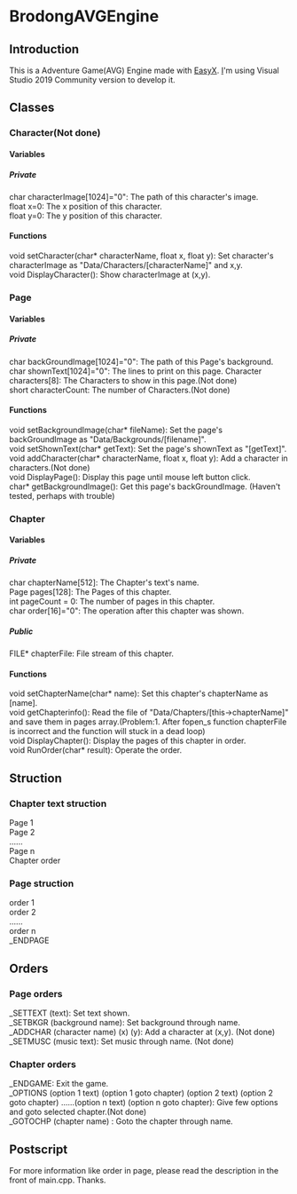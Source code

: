 # BrodongAVGEngine
## Introduction
This is a Adventure Game(AVG) Engine made with [EasyX](https://easyx.cn/). [I](https://github.com/Dongtianze)'m using Visual Studio 2019 Community version to develop it.
## Classes
### Character(Not done)
#### Variables
##### Private
char characterImage[1024]="0": The path of this character's image.  
float x=0: The x position of this character.  
float y=0: The y position of this character.  
#### Functions
void setCharacter(char* characterName, float x, float y): Set character's characterImage as "Data/Characters/[characterName]"  and x,y.  
void DisplayCharacter(): Show characterImage at (x,y).
### Page
#### Variables
##### Private
char backGroundImage[1024]="0": The path of this Page's background.  
char shownText[1024]="0": The lines to print on this page.
Character characters[8]: The Characters to show in this page.(Not done)  
short characterCount: The number of Characters.(Not done)
#### Functions
void setBackgroundImage(char* fileName): Set the page's backGroundImage as "Data/Backgrounds/[filename]".  
void setShownText(char* getText): Set the page's shownText as "[getText]".  
void addCharacter(char* characterName, float x, float y): Add a character in characters.(Not done)  
void DisplayPage(): Display this page until mouse left button click.  
char* getBackgroundImage(): Get this page's backGroundImage. (Haven't tested, perhaps with trouble)
### Chapter
#### Variables
##### Private
char chapterName[512]: The Chapter's text's name.  
Page pages[128]: The Pages of this chapter.  
int pageCount = 0: The number of pages in this chapter.  
char order[16]="0": The operation after this chapter was shown. 
##### Public
FILE* chapterFile: File stream of this chapter.  
#### Functions
void setChapterName(char* name): Set this chapter's chapterName as [name].  
void getChapterinfo(): Read the file of "Data/Chapters/[this->chapterName]" and save them in pages array.(Problem:1.  After fopen_s function chapterFile is incorrect and the function will stuck in a dead loop)  
void DisplayChapter(): Display the pages of this chapter in order.  
void RunOrder(char* result): Operate the order.  
## Struction
### Chapter text struction
Page 1  
Page 2  
......  
Page n  
Chapter	order  
### Page struction
order 1  
order 2  
......  
order n  
_ENDPAGE  
## Orders
### Page orders
_SETTEXT (text): Set text shown.  
_SETBKGR (background name): Set background through name.  
_ADDCHAR (character name) (x) (y): Add a character at (x,y). (Not done)  
_SETMUSC (music text): Set music through name. (Not done)  
### Chapter orders
_ENDGAME: Exit the game.  
_OPTIONS (option 1 text) (option 1 goto chapter) (option 2 text) (option 2 goto chapter) ......(option n text) (option n goto chapter): Give few options and goto selected chapter.(Not done)  
_GOTOCHP (chapter name) : Goto the chapter through name.  
## Postscript
For more information like order in page, please read the description in the front of main.cpp. Thanks.  
